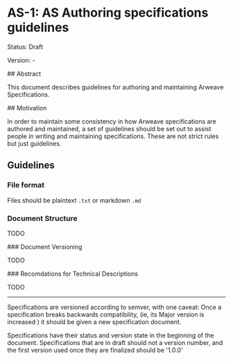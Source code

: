# AS-1: AS Authoring specifications guidelines

Status: Draft

Version: -

## Abstract

This document describes guidelines for authoring and maintaining Arweave Specifications.

## Motivation

In order to maintain some consistency in how Arweave specifications are authored and maintained, a set of guidelines should be set out to assist people in writing and maintaining specifications. These are not strict rules but just guidelines.

## Guidelines

### File format

Files should be plaintext `.txt` or markdown `.md`

### Document Structure

TODO

### Document Versioning

TODO

### Recomdations for Technical Descriptions

TODO


------


Specifications are versioned according to semver, with one caveat: Once a specification breaks backwards compatibility, (ie, its Major version is increased ) it should be given a new specification document.

Specifications have their status and version state in the beginning of the document. Specifications that are in
draft should not a version number, and the first version used once they are finalized should be '1.0.0'

